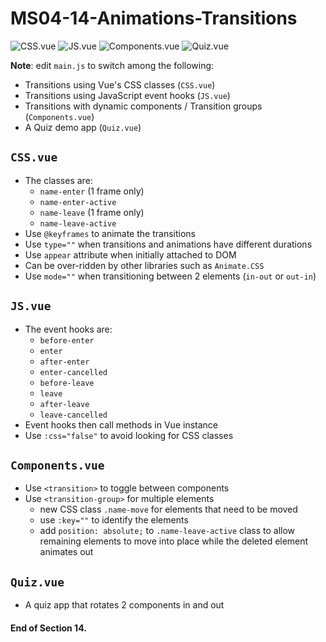 # MS04-14-Animations-Transitions

![CSS.vue](../assets/a.png?raw=true)
![JS.vue](../assets/b.png?raw=true)
![Components.vue](../assets/c.png?raw=true)
![Quiz.vue](../assets/d.png?raw=true)

**Note**: edit `main.js` to switch among the following:

* Transitions using Vue's CSS classes (`CSS.vue`)
* Transitions using JavaScript event hooks (`JS.vue`)
* Transitions with dynamic components / Transition groups (`Components.vue`)
* A Quiz demo app (`Quiz.vue`)
 
## `CSS.vue`
* The classes are:
	* `name-enter` (1 frame only)
	* `name-enter-active`
	* `name-leave` (1 frame only)
	* `name-leave-active`
* Use `@keyframes` to animate the transitions
* Use `type=""` when transitions and animations have different durations
* Use `appear` attribute when initially attached to DOM
* Can be over-ridden by other libraries such as `Animate.CSS`
* Use `mode=""` when transitioning between 2 elements (`in-out` or `out-in`)

## `JS.vue`
* The event hooks are:
	* `before-enter`
	* `enter`
	* `after-enter`
	* `enter-cancelled`	
	* `before-leave`
	* `leave`
	* `after-leave`
	* `leave-cancelled`
* Event hooks then call methods in Vue instance
* Use `:css="false"` to avoid looking for CSS classes

## `Components.vue`
* Use `<transition>` to toggle between components
* Use `<transition-group>` for multiple elements
	* new CSS class `.name-move` for elements that need to be moved
	* use `:key=""` to identify the elements
	* add `position: absolute;` to `.name-leave-active` class to allow remaining elements to move into place while the deleted element animates out 

## `Quiz.vue`
* A quiz app that rotates 2 components in and out

#### End of Section 14.

